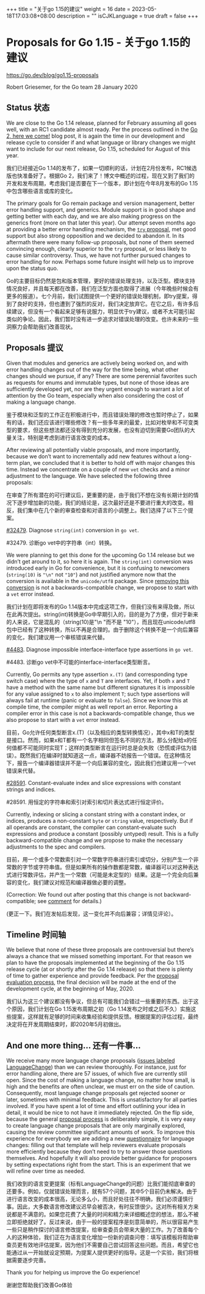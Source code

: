 +++
title = "关于go 1.15的建议"
weight = 16
date = 2023-05-18T17:03:08+08:00
description = ""
isCJKLanguage = true
draft = false
+++

# Proposals for Go 1.15 - 关于go 1.15的建议

https://go.dev/blog/go1.15-proposals

Robert Griesemer, for the Go team
28 January 2020

## Status 状态

We are close to the Go 1.14 release, planned for February assuming all goes well, with an RC1 candidate almost ready. Per the process outlined in the [Go 2, here we come!](https://blog.golang.org/go2-here-we-come) blog post, it is again the time in our development and release cycle to consider if and what language or library changes we might want to include for our next release, Go 1.15, scheduled for August of this year.

我们已经接近Go 1.14的发布了，如果一切顺利的话，计划在2月份发布，RC1候选版也快准备好了。根据Go 2，我们来了！博文中概述的过程，现在又到了我们的开发和发布周期，考虑我们是否要在下一个版本，即计划在今年8月发布的Go 1.15中包含哪些语言或库的变化。

The primary goals for Go remain package and version management, better error handling support, and generics. Module support is in good shape and getting better with each day, and we are also making progress on the generics front (more on that later this year). Our attempt seven months ago at providing a better error handling mechanism, the [`try` proposal](https://go.dev/issue/32437), met good support but also strong opposition and we decided to abandon it. In its aftermath there were many follow-up proposals, but none of them seemed convincing enough, clearly superior to the `try` proposal, or less likely to cause similar controversy. Thus, we have not further pursued changes to error handling for now. Perhaps some future insight will help us to improve upon the status quo.

Go的主要目标仍然是包和版本管理，更好的错误处理支持，以及泛型。模块支持情况良好，并且每天都在改善，我们在泛型方面也取得了进展（今年晚些时候会有更多的报道）。七个月前，我们试图提供一个更好的错误处理机制，即try提案，得到了良好的支持，但也遭到了强烈的反对，我们决定放弃它。在它之后，有许多后续建议，但没有一个看起来足够有说服力，明显优于try建议，或者不太可能引起类似的争论。因此，我们暂时没有进一步追求对错误处理的改变。也许未来的一些洞察力会帮助我们改善现状。

## Proposals 提议

Given that modules and generics are actively being worked on, and with error handling changes out of the way for the time being, what other changes should we pursue, if any? There are some perennial favorites such as requests for enums and immutable types, but none of those ideas are sufficiently developed yet, nor are they urgent enough to warrant a lot of attention by the Go team, especially when also considering the cost of making a language change.

鉴于模块和泛型的工作正在积极进行中，而且错误处理的修改也暂时停止了，如果有的话，我们还应该进行哪些修改？有一些多年来的最爱，比如对枚举和不可变类型的要求，但这些想法都还没有得到充分的发展，也没有迫切到需要Go团队的大量关注，特别是考虑到进行语言改变的成本。

After reviewing all potentially viable proposals, and more importantly, because we don’t want to incrementally add new features without a long-term plan, we concluded that it is better to hold off with major changes this time. Instead we concentrate on a couple of new `vet` checks and a minor adjustment to the language. We have selected the following three proposals:

在审查了所有潜在的可行建议后，更重要的是，由于我们不想在没有长期计划的情况下逐步增加新的功能，我们的结论是，这次最好还是不要进行重大的改变。相反，我们集中在几个新的审查检查和对语言的小调整上。我们选择了以下三个提案。

[#32479](https://go.dev/issue/32479). Diagnose `string(int)` conversion in `go vet`.

#32479. 诊断go vet中的字符串（int）转换。

We were planning to get this done for the upcoming Go 1.14 release but we didn’t get around to it, so here it is again. The `string(int)` conversion was introduced early in Go for convenience, but it is confusing to newcomers (`string(10)` is `"\n"` not `"10"`) and not justified anymore now that the conversion is available in the `unicode/utf8` package. Since [removing this conversion](https://go.dev/issue/3939) is not a backwards-compatible change, we propose to start with a `vet` error instead.

我们计划在即将发布的Go 1.14版本中完成这项工作，但我们没有来得及做，所以在此再次提出。string(int)转换是Go中早期引入的，目的是为了方便，但对于新来的人来说，它是混乱的（string(10)是"\n "而不是 "10"），而且现在unicode/utf8包中已经有了这种转换，所以不再是合理的。由于删除这个转换不是一个向后兼容的变化，我们建议用一个审核错误来代替。

[#4483](https://go.dev/issue/4483). Diagnose impossible interface-interface type assertions in `go vet`.

#4483. 诊断go vet中不可能的interface-interface类型断言。

Currently, Go permits any type assertion `x.(T)` (and corresponding type switch case) where the type of `x` and `T` are interfaces. Yet, if both `x` and `T` have a method with the same name but different signatures it is impossible for any value assigned to `x` to also implement `T`; such type assertions will always fail at runtime (panic or evaluate to `false`). Since we know this at compile time, the compiler might as well report an error. Reporting a compiler error in this case is not a backwards-compatible change, thus we also propose to start with a `vet` error instead.

目前，Go允许任何类型断言x.(T)（以及相应的类型转换情况），其中x和T的类型是接口。然而，如果x和T都有一个名字相同但签名不同的方法，那么分配给x的任何值都不可能同时实现T；这样的类型断言在运行时总是会失败（恐慌或评估为错误）。既然我们在编译时就知道这一点，编译器不妨报告一个错误。在这种情况下，报告一个编译器错误并不是一个向后兼容的变化，因此我们也建议用一个vet错误来代替。

[#28591](https://go.dev/issue/28591). Constant-evaluate index and slice expressions with constant strings and indices.

#28591. 用恒定的字符串和索引对索引和切片表达式进行恒定评价。

Currently, indexing or slicing a constant string with a constant index, or indices, produces a non-constant `byte` or `string` value, respectively. But if all operands are constant, the compiler can constant-evaluate such expressions and produce a constant (possibly untyped) result. This is a fully backward-compatible change and we propose to make the necessary adjustments to the spec and compilers.

目前，用一个或多个常数索引对一个常数字符串进行索引或切分，分别产生一个非常数的字节或字符串值。但是如果所有的操作数都是常数，编译器可以对这种表达式进行常数评估，并产生一个常数（可能是未定型的）结果。这是一个完全向后兼容的变化，我们建议对规范和编译器做必要的调整。

(Correction: We found out after posting that this change is not backward-compatible; see [comment](https://go.dev/issue/28591#issuecomment-579993684) for details.)

(更正一下。我们在发帖后发现，这一变化并不向后兼容；详情见评论）。

## Timeline 时间轴

We believe that none of these three proposals are controversial but there’s always a chance that we missed something important. For that reason we plan to have the proposals implemented at the beginning of the Go 1.15 release cycle (at or shortly after the Go 1.14 release) so that there is plenty of time to gather experience and provide feedback. Per the [proposal evaluation process](https://blog.golang.org/go2-here-we-come), the final decision will be made at the end of the development cycle, at the beginning of May, 2020.

我们认为这三个建议都没有争议，但总有可能我们会错过一些重要的东西。出于这个原因，我们计划在Go 1.15发布周期之初（Go 1.14发布之时或之后不久）实施这些提案，这样就有足够的时间来收集经验和提供反馈。根据提案的评估过程，最终决定将在开发周期结束时，即2020年5月初做出。

## And one more thing… 还有一件事...

We receive many more language change proposals ([issues labeled LanguageChange](https://github.com/golang/go/labels/LanguageChange)) than we can review thoroughly. For instance, just for error handling alone, there are 57 issues, of which five are currently still open. Since the cost of making a language change, no matter how small, is high and the benefits are often unclear, we must err on the side of caution. Consequently, most language change proposals get rejected sooner or later, sometimes with minimal feedback. This is unsatisfactory for all parties involved. If you have spent a lot of time and effort outlining your idea in detail, it would be nice to not have it immediately rejected. On the flip side, because the general [proposal process](https://github.com/golang/proposal/blob/master/README.md) is deliberately simple, it is very easy to create language change proposals that are only marginally explored, causing the review committee significant amounts of work. To improve this experience for everybody we are adding a new [questionnaire](https://github.com/golang/proposal/blob/master/go2-language-changes.md) for language changes: filling out that template will help reviewers evaluate proposals more efficiently because they don’t need to try to answer those questions themselves. And hopefully it will also provide better guidance for proposers by setting expectations right from the start. This is an experiment that we will refine over time as needed.

我们收到的语言变更提案（标有LanguageChange的问题）比我们能彻底审查的还要多。例如，仅就错误处理而言，就有57个问题，其中5个目前仍未解决。由于进行语言改变的成本很高，无论多么小，而且好处往往不明确，我们必须谨慎行事。因此，大多数语言修改建议迟早会被否决，有时反馈很少。这对所有相关方来说都是不满意的。如果您花费了大量的时间和精力来详细概述您的想法，那么不被立即拒绝就好了。反过来说，由于一般的提案程序是刻意简单的，所以很容易产生一些只是稍作探讨的语言修改提案，给审查委员会带来大量的工作。为了改善每个人的这种体验，我们正在为语言变化增加一份新的调查问卷：填写该模板将帮助审查员更有效地评估提案，因为他们不需要自己尝试回答这些问题。而且，希望它也能通过从一开始就设定预期，为提案人提供更好的指导。这是一个实验，我们将根据需要逐步完善。

Thank you for helping us improve the Go experience!

谢谢您帮助我们改善Go体验
